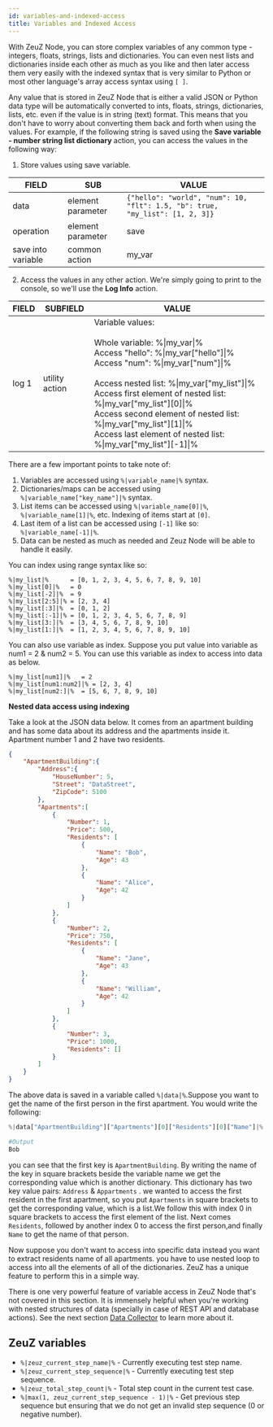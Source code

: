 ```yaml
---
id: variables-and-indexed-access
title: Variables and Indexed Access
---
```


With ZeuZ Node, you can store complex variables of any common type - integers,
floats, strings, lists and dictionaries. You can even nest lists and
dictionaries inside each other as much as you like and then later access them
very easily with the indexed syntax that is very similar to Python or most other
language's array access syntax using `[ ]`.

Any value that is stored in ZeuZ Node that is either a valid JSON or Python data
type will be automatically converted to ints, floats, strings, dictionaries,
lists, etc. even if the value is in string (text) format. This means that you
don't have to worry about converting them back and forth when using the values.
For example, if the following string is saved using the **Save variable - number
string list dictionary** action, you can access the values in the following way:

1. Store values using save variable.

| FIELD              | SUB               | VALUE                                                                        |
|--------------------|-------------------|------------------------------------------------------------------------------|
| data               | element parameter | `{"hello": "world", "num": 10, "flt": 1.5, "b": true, "my_list": [1, 2, 3]}` |
| operation          | element parameter | save                                                                         |
| save into variable | common action     | my_var                                                                       |

2. Access the values in any other action. We're simply going to print to the
   console, so we'll use the **Log Info** action.

| FIELD | SUBFIELD | VALUE |
|-|-|-|
| log 1 | utility action | Variable values:<br/><br/>Whole variable: %\|my_var\|%<br/>Access "hello": %\|my_var["hello"]\|%<br/>Access "num": %\|my_var["num"]\|%<br/><br/>Access nested list: %\|my_var["my_list"]\|%<br/>Access first element of nested list: %\|my_var["my_list"][0]\|%<br/>Access second element of nested list: %\|my_var["my_list"][1]\|%<br/>Access last element of nested list: %\|my_var["my_list"][-1]\|% |

There are a few important points to take note of:
1. Variables are accessed using `%|variable_name|%` syntax.
2. Dictionaries/maps can be accessed using `%|variable_name["key_name"]|%` syntax.
3. List items can be accessed using `%|variable_name[0]|%`,
   `%|variable_name[1]|%`, etc. Indexing of items start at `[0]`.
4. Last item of a list can be accessed using `[-1]` like so: `%|variable_name[-1]|%`.
5. Data can be nested as much as needed and Zeuz Node will be able to handle it easily.

You can index using range syntax like so:

```
%|my_list|%      = [0, 1, 2, 3, 4, 5, 6, 7, 8, 9, 10]
%|my_list[0]|%   = 0
%|my_list[-2]|%  = 9
%|my_list[2:5]|% = [2, 3, 4]
%|my_list[:3]|%  = [0, 1, 2]
%|my_list[:-1]|% = [0, 1, 2, 3, 4, 5, 6, 7, 8, 9]
%|my_list[3:]|%  = [3, 4, 5, 6, 7, 8, 9, 10]
%|my_list[1:]|%  = [1, 2, 3, 4, 5, 6, 7, 8, 9, 10]
```

You can also use variable as index. Suppose you put value into variable as num1 = 2 & num2 = 5.
You can use this variable as index to access into data as below.
```
%|my_list[num1]|%   = 2
%|my_list[num1:num2]|% = [2, 3, 4]
%|my_list[num2:]|%  = [5, 6, 7, 8, 9, 10]
```


**Nested data access using indexing**

Take a look at the JSON data below. It comes from an apartment building and has some data 
about its address and the apartments inside it. Apartment number 1 and 2 have two residents.
```json
{
    "ApartmentBuilding":{
        "Address":{
            "HouseNumber": 5,
            "Street": "DataStreet",
            "ZipCode": 5100
        },
        "Apartments":[
            {
                "Number": 1,
                "Price": 500,
                "Residents": [
                    {
                        "Name": "Bob",
                        "Age": 43
                    },
                    {
                        "Name": "Alice",
                        "Age": 42
                    }
                ]
            },
            {
                "Number": 2,
                "Price": 750,
                "Residents": [
                    {
                        "Name": "Jane",
                        "Age": 43
                    },
                    {
                        "Name": "William",
                        "Age": 42
                    }
                ]
            },
            {
                "Number": 3,
                "Price": 1000,
                "Residents": []
            }
        ]      
    }
}
```
The above data is saved in a variable called `%|data|%`.Suppose  you want to get the name of the first person in the first apartment. You would write the following:

```python
%|data["ApartmentBuilding"]["Apartments"][0]["Residents"][0]["Name"]|%

#Output
Bob
```

you can see that the first key is `ApartmentBuilding`. By writing the name of the key in square brackets 
beside the variable name we get the corresponding value which is another dictionary. This dictionary has two key value pairs:
`Address` & `Appartments` . we wanted to access the first resident in the first apartment, so you put `Apartments` in square brackets
to get the corresponding value, which is a list.We follow this with index 0 in square brackets to access the first element of the list.
 Next comes `Residents`, followed by another index 0 to access the first person,and finally `Name` to get the name of that person.

Now suppose you don't want to access into specific data instead you want to extract residents name of all apartments.
you have to use nested loop to access into all the elements of all of the dictionaries. ZeuZ
has a unique feature to perform this in a simple way.

There is one very powerful feature of variable access in ZeuZ Node that's not
covered in this section. It is immensely helpful when you're working with nested
structures of data (specially in case of REST API and database actions). See the
next section [Data Collector](data-collector) to learn more about it.

## ZeuZ variables

- `%|zeuz_current_step_name|%` - Currently executing test step name.
- `%|zeuz_current_step_sequence|%` - Currently executing test step sequence.
- `%|zeuz_total_step_count|%` - Total step count in the current test case.
- `%|max(1, zeuz_current_step_sequence - 1)|%` - Get previous step sequence but ensuring that we do not get an invalid step sequence (0 or negative number).

